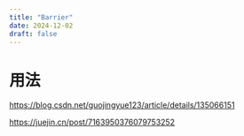 ```yaml
---
title: "Barrier"
date: 2024-12-02
draft: false
---
```


# 用法

https://blog.csdn.net/guojingyue123/article/details/135066151

https://juejin.cn/post/7163950376079753252